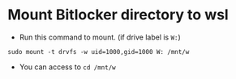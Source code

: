 # Mount Bitlocker directory to wsl
* Run this command to mount. (if drive label is `W:`)
```
sudo mount -t drvfs -w uid=1000,gid=1000 W: /mnt/w
```
  
* You can access to `cd /mnt/w`